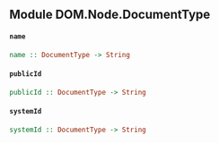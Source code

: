 ## Module DOM.Node.DocumentType

#### `name`

``` purescript
name :: DocumentType -> String
```

#### `publicId`

``` purescript
publicId :: DocumentType -> String
```

#### `systemId`

``` purescript
systemId :: DocumentType -> String
```


